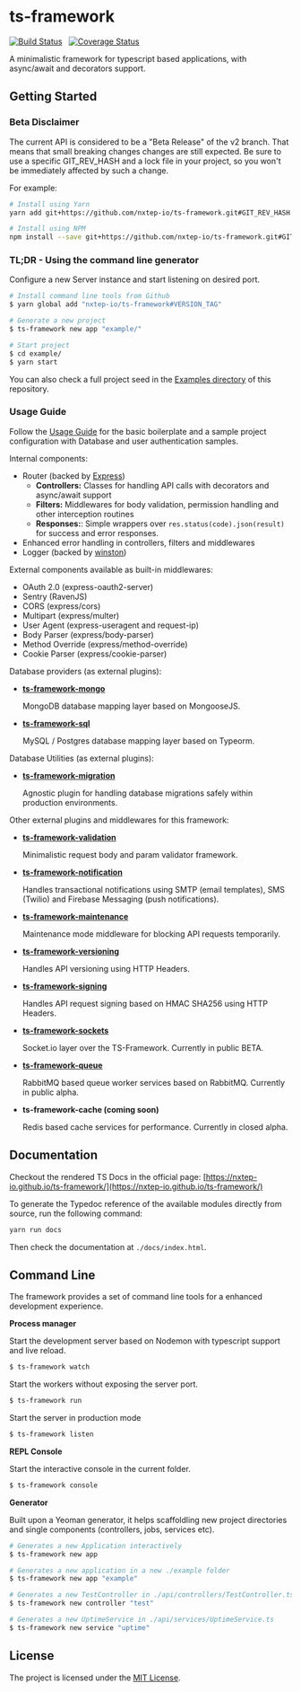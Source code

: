 ts-framework
============

[![Build Status](https://travis-ci.org/nxtep-io/ts-framework.svg?branch=master)](https://travis-ci.org/nxtep-io/ts-framework) &nbsp; [![Coverage Status](https://coveralls.io/repos/github/nxtep-io/ts-framework/badge.svg?branch=master)](https://coveralls.io/github/nxtep-io/ts-framework?branch=master)

A minimalistic framework for typescript based applications, with async/await and decorators support.


## Getting Started

### Beta Disclaimer

The current API is considered to be a "Beta Release" of the v2 branch. That means that small breaking changes 
changes are still expected. Be sure to use a specific GIT_REV_HASH and a lock file in your project, so you
won't be immediately affected by such a change.

For example:

```bash
# Install using Yarn
yarn add git+https://github.com/nxtep-io/ts-framework.git#GIT_REV_HASH 

# Install using NPM
npm install --save git+https://github.com/nxtep-io/ts-framework.git#GIT_REV_HASH 
``` 

### TL;DR - Using the command line generator

Configure a new Server instance and start listening on desired port. 

```bash
# Install command line tools from Github
$ yarn global add "nxtep-io/ts-framework#VERSION_TAG"

# Generate a new project
$ ts-framework new app "example/"

# Start project
$ cd example/
$ yarn start
```

You can also check a full project seed in the [Examples directory](./example) of this repository.

### Usage Guide

Follow the [Usage Guide](./GUIDE.md) for the basic boilerplate and a sample project configuration with
Database and user authentication samples.

Internal components:

- Router (backed by [Express](https://npmjs.org/package/express))
  - **Controllers:** Classes for handling API calls with decorators and async/await support
  - **Filters:** Middlewares for body validation, permission handling and other interception routines
  - **Responses:**: Simple wrappers over `res.status(code).json(result)` for success and error responses.
- Enhanced error handling in controllers, filters and middlewares
- Logger (backed by [winston](https://npmjs.org/package/winston))


External components available as built-in middlewares: 

- OAuth 2.0 (express-oauth2-server)
- Sentry (RavenJS)
- CORS (express/cors)
- Multipart (express/multer)
- User Agent (express-useragent and request-ip)
- Body Parser (express/body-parser)
- Method Override (express/method-override)
- Cookie Parser (express/cookie-parser)


Database providers (as external plugins):

- **[ts-framework-mongo](https://github.com/nxtep-io/ts-framework-mongo)**

    MongoDB database mapping layer based on MongooseJS.

- **[ts-framework-sql](https://github.com/nxtep-io/ts-framework-sql)**

    MySQL / Postgres database mapping layer based on Typeorm.


Database Utilities (as external plugins):

- **[ts-framework-migration](https://github.com/nxtep-io/ts-framework-migration)**

    Agnostic plugin for handling database migrations safely within production environments.
   

Other external plugins and middlewares for this framework:

- **[ts-framework-validation](https://github.com/nxtep-io/ts-framework-validation)**

    Minimalistic request body and param validator framework.

- **[ts-framework-notification](https://github.com/nxtep-io/ts-framework-notification)**

    Handles transactional notifications using SMTP (email templates), SMS (Twilio) and Firebase Messaging (push notifications).

- **[ts-framework-maintenance](https://github.com/nxtep-io/ts-framework-maintenance)**

    Maintenance mode middleware for blocking API requests temporarily.

- **[ts-framework-versioning](https://github.com/nxtep-io/ts-framework-versioning)**

    Handles API versioning using HTTP Headers.
 
- **[ts-framework-signing](https://github.com/nxtep-io/ts-framework-signing)**

    Handles API request signing based on HMAC SHA256 using HTTP Headers.

- **[ts-framework-sockets](https://github.com/nxtep-io/ts-framework-sockets)**

    Socket.io layer over the TS-Framework. Currently in public BETA.

- **[ts-framework-queue](https://github.com/nxtep-io/ts-framework-queue)**

    RabbitMQ based queue worker services based on RabbitMQ. Currently in public alpha.

- **ts-framework-cache (coming soon)**

    Redis based cache services for performance. Currently in closed alpha.


## Documentation

Checkout the rendered TS Docs in the official page: [https://nxtep-io.github.io/ts-framework/](https://nxtep-io.github.io/ts-framework/)

To generate the Typedoc reference of the available modules directly from source, run the following command:

```sh
yarn run docs
```

Then check the documentation at `./docs/index.html`.

## Command Line

The framework provides a set of command line tools for a enhanced development experience.

**Process manager**

Start the development server based on Nodemon with typescript support and live reload.

```bash
$ ts-framework watch
```

Start the workers without exposing the server port.

```bash
$ ts-framework run
```

Start the server in production mode

```bash
$ ts-framework listen
```

**REPL Console**

Start the interactive console in the current folder.

```bash
$ ts-framework console
```

**Generator**

Built upon a Yeoman generator, it helps scaffoldling new project directories and single components (controllers, jobs, services etc).

```bash
# Generates a new Application interactively
$ ts-framework new app

# Generates a new application in a new ./example folder
$ ts-framework new app "example"

# Generates a new TestController in ./api/controllers/TestController.ts
$ ts-framework new controller "test"

# Generates a new UptimeService in ./api/services/UptimeService.ts
$ ts-framework new service "uptime"
```


## License

The project is licensed under the [MIT License](./LICENSE.md).
